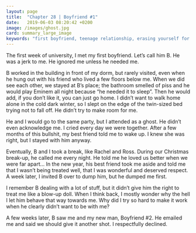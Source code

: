 ```yaml
---
layout: page
title:  "Chapter 28 | Boyfriend #1"
date:   2019-06-03 08:20:42 +0200
image: /images/ghost.jpg
card: summary_large_image
keywords: "first boyfriend, teenage relationship, erasing yourself for others, you deserve better, this is not love, ross and rachel break, jerk boyfriend"
---
```

The first week of university, I met my first boyfriend. Let’s call him B. He was a jerk to me. He ignored me unless he needed me. 

B worked in the building in front of my dorm, but rarely visited, even when he hung out with his friend who lived a few floors below me. When we did see each other, we stayed at B’s place; the bathroom smelled of piss and he would play Eminem all night because “he needed it to sleep”. Then he would add, if you don’t like it, you can just go home. I didn’t want to walk home alone in the cold dark winter, so I slept on the edge of the twin-sized bed trying not to fall off. He didn’t try to make room for me.

He and I would go to the same party, but I attended as a ghost. He didn’t even acknowledge me. I cried every day we were together. After a few months of this bullshit, my best friend told me to wake up. I knew she was right, but I stayed with him anyway. 

Eventually, B and I took a break, like Rachel and Ross. During our Christmas break-up, he called me every night. He told me he loved us better when we were far apart... In the new year, his best friend took me aside and told me that I wasn’t being treated well, that I was wonderful and deserved respect. A week later, I invited B over to dump him, but he dumped me first. 

I remember B dealing with a lot of stuff, but it didn’t give him the right to treat me like a blow-up doll. When I think back, I mostly wonder why the hell I let him behave that way towards me. Why did I try so hard to make it work when he clearly didn’t want to be with me?

A few weeks later, B saw me and my new man, Boyfriend #2. He emailed me and said we should give it another shot. I respectfully declined.
